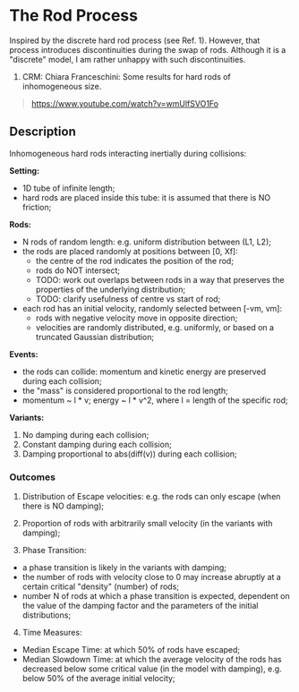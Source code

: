 

# The Rod Process #

Inspired by the discrete hard rod process (see Ref. 1). However, that process introduces discontinuities during the swap of rods. Although it is a "discrete" model, I am rather unhappy with such discontinuities.

1. CRM: Chiara Franceschini: Some results for hard rods of inhomogeneous size.
  > https://www.youtube.com/watch?v=wmUlfSVO1Fo

## Description ##

Inhomogeneous hard rods interacting inertially during collisions:

**Setting:**
- 1D tube of infinite length;
- hard rods are placed inside this tube: it is assumed that there is NO friction;

**Rods:**
- N rods of random length: e.g. uniform distribution between (L1, L2);
- the rods are placed randomly at positions between [0, Xf]:
  - the centre of the rod indicates the position of the rod;
  - rods do NOT intersect;
  - TODO: work out overlaps between rods in a way that preserves the properties of the underlying distribution;
  - TODO: clarify usefulness of centre vs start of rod;
- each rod has an initial velocity, randomly selected between [-vm, vm]:
  - rods with negative velocity move in opposite direction;
  - velocities are randomly distributed, e.g. uniformly, or based on a truncated Gaussian distribution;

**Events:**
- the rods can collide: momentum and kinetic energy are preserved during each collision;
- the "mass" is considered proportional to the rod length;
- momentum ~ l * v; energy ~ l * v^2, where l = length of the specific rod;

**Variants:**
1. No damping during each collision;
2. Constant damping during each collision;
3. Damping proportional to abs(diff(v)) during each collision;


### Outcomes ###

1. Distribution of Escape velocities: e.g. the rods can only escape (when there is NO damping);

2. Proportion of rods with arbitrarily small velocity (in the variants with damping);

3. Phase Transition:
- a phase transition is likely in the variants with damping;
- the number of rods with velocity close to 0 may increase abruptly at a certain critical "density" (number) of rods;
- number N of rods at which a phase transition is expected, dependent on the value of the damping factor and the parameters of the initial distributions;

4. Time Measures:
- Median Escape Time: at which 50% of rods have escaped;
- Median Slowdown Time: at which the average velocity of the rods has decreased below some critical value (in the model with damping), e.g. below 50% of the average initial velocity;
